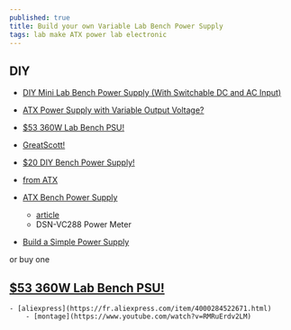 ```yaml
---
published: true
title: Build your own Variable Lab Bench Power Supply
tags: lab make ATX power lab electronic
---
```

## DIY

- [DIY Mini Lab Bench Power Supply (With Switchable DC and AC Input)](https://www.youtube.com/watch?v=PhLFmokgr9o)
- [ATX Power Supply with Variable Output Voltage?](https://www.youtube.com/watch?v=oeNAhP-GIjo)

- [$53 360W Lab Bench PSU!](https://www.youtube.com/watch?v=0qjLx_HsKUQ)
- [GreatScott!](https://www.youtube.com/watch?v=wI-KYRdmx-E)
- [$20 DIY Bench Power Supply!](https://www.youtube.com/watch?v=Cw2AjcczHg4)
- [from ATX](https://www.youtube.com/watch?v=F3_OeVjKHr0)
- [ATX Bench Power Supply](https://www.youtube.com/watch?v=n_A-jkpjpcM)
	- [article](https://dronebotworkshop.com/atx-bench-supply/)
    - DSN-VC288 Power Meter
- [Build a Simple Power Supply](https://www.youtube.com/watch?v=IJFBvMMltQw)

or buy one 

## [$53 360W Lab Bench PSU!](https://www.youtube.com/watch?v=0qjLx_HsKUQ)
	- [aliexpress](https://fr.aliexpress.com/item/4000284522671.html)
    	- [montage](https://www.youtube.com/watch?v=RMRuErdv2LM)
